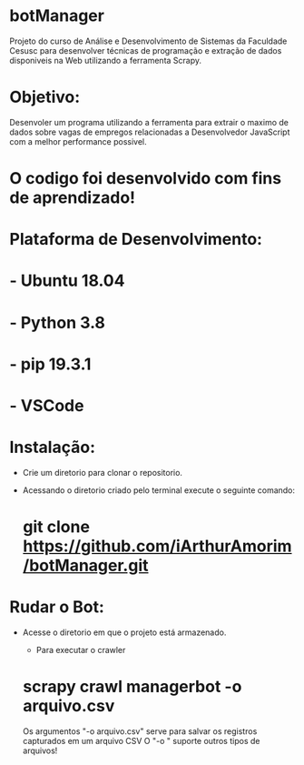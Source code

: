 # botManager

Projeto do curso de Análise e Desenvolvimento de Sistemas da Faculdade Cesusc para desenvolver técnicas de programação e
extração de dados disponiveis na Web utilizando a ferramenta Scrapy.


# Objetivo:
  Desenvoler um programa utilizando a ferramenta para extrair o maximo de dados sobre vagas de empregos relacionadas a Desenvolvedor JavaScript com a melhor performance possivel.

# O codigo foi desenvolvido com fins de aprendizado!


# Plataforma de Desenvolvimento:

 # - Ubuntu 18.04
 # - Python 3.8
 # - pip 19.3.1
 # - VSCode
 
 
 
# Instalação:

  - Crie um diretorio para clonar o repositorio.
  
  - Acessando o diretorio criado pelo terminal execute o seguinte comando:
      # git clone https://github.com/iArthurAmorim/botManager.git
      
# Rudar o Bot:
  
  - Acesse o diretorio em que o projeto está armazenado.
  
      - Para executar o crawler
      
      # scrapy crawl managerbot -o arquivo.csv
      
      Os argumentos  "-o arquivo.csv" serve para salvar os registros capturados em um arquivo CSV
      O "-o " suporte outros tipos de arquivos!
      

  
  
